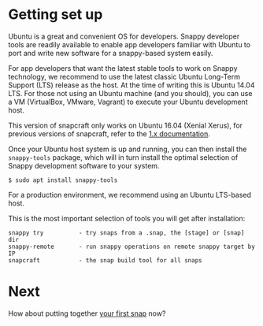 # Getting set up

Ubuntu is a great and convenient OS for developers. Snappy developer tools are
readily available to enable app developers familiar with Ubuntu to port and
write new software for a snappy-based system easily.

For app developers that want the latest stable tools to work on Snappy
technology, we recommend to use the latest classic Ubuntu Long-Term Support
(LTS) release as the host. At the time of writing this is Ubuntu 14.04 LTS. For
those not using an Ubuntu machine (and you should), you can use a VM
(VirtualBox, VMware, Vagrant) to execute your Ubuntu development host.

This version of snapcraft only works on Ubuntu 16.04 (Xenial Xerus), for
previous versions of snapcraft, refer to the
[1.x documentation](https://github.com/ubuntu-core/snapcraft/blob/1.x/docs/get-started.md).

Once your Ubuntu host system is up and running, you can then install the
`snappy-tools` package, which will in turn install the optimal selection of
Snappy development software to your system.

	$ sudo apt install snappy-tools

For a production environment, we recommend using an Ubuntu LTS-based host.

This is the most important selection of tools you will get after installation:

	snappy try          - try snaps from a .snap, the [stage] or [snap] dir
	snappy-remote 	    - run snappy operations on remote snappy target by IP
	snapcraft           - the snap build tool for all snaps

# Next

How about putting together [your first snap](your-first-snap.md) now?
